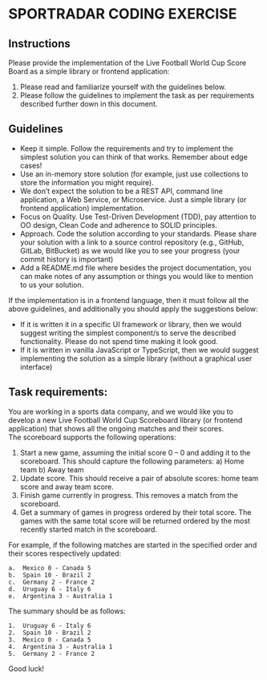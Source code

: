 # SPORTRADAR CODING EXERCISE 

## Instructions
 
Please provide the implementation of the Live Football World Cup Score Board as a simple library or frontend application:  
1.	Please read and familiarize yourself with the guidelines below.  
2.	Please follow the guidelines to implement the task as per requirements described further down in this document.  
 
## Guidelines
 
+ Keep it simple. Follow the requirements and try to implement the simplest solution you can think of that works. Remember about edge cases!  
+ Use an in-memory store solution (for example, just use collections to store the information you might require). 
+ We don’t expect the solution to be a REST API, command line application, a Web Service, or Microservice. Just a simple library (or frontend application) implementation.  
+ Focus on Quality. Use Test-Driven Development (TDD), pay attention to OO design, Clean Code and adherence to SOLID principles.  
+ Approach. Code the solution according to your standards. Please share your solution with a link to a source control repository (e.g., GitHub, GitLab, BitBucket) as we would like you to see your progress (your commit history is important)  
+ Add a README.md file where besides the project documentation, you can make notes of any assumption or things you would like to mention to us your solution.  
 
If the implementation is in a frontend language, then it must follow all the above guidelines, and additionally you should apply the suggestions below:  
- If it is written it in a specific UI framework or library, then we would suggest writing the simplest component/s to serve the described functionality. Please do not spend time making it look good.  
- If it is written in vanilla JavaScript or TypeScript, then we would suggest implementing the solution as a simple library (without a graphical user interface)  
 
## Task requirements: 
 
You are working in a sports data company, and we would like you to develop a new Live Football World Cup Scoreboard library (or frontend application) that shows all the ongoing matches and their scores.  
The scoreboard supports the following operations:  
1. Start a new game, assuming the initial score 0 – 0 and adding it to the scoreboard.
   This should capture the following parameters: 
   a) Home team 
   b) Away team 
2.	Update score. This should receive a pair of absolute scores: home team score and away team score.  
3.	Finish game currently in progress. This removes a match from the scoreboard. 
4.	Get a summary of games in progress ordered by their total score. The games with the same total score will be returned ordered by the most recently started match in the scoreboard.  
 
For example, if the following matches are started in the specified order and their scores respectively updated:  

    a.	Mexico 0 - Canada 5  
    b.	Spain 10 - Brazil 2  
    c.	Germany 2 - France 2  
    d.	Uruguay 6 - Italy 6  
    e.	Argentina 3 - Australia 1  
 
The summary should be as follows: 

    1.	Uruguay 6 - Italy 6 
    2.	Spain 10 - Brazil 2 
    3.	Mexico 0 - Canada 5 
    4.	Argentina 3 - Australia 1 
    5.	Germany 2 - France 2 
 
Good luck!
